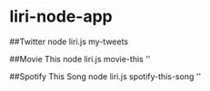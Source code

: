 # liri-node-app

##Twitter
node liri.js my-tweets

##Movie This
node liri.js movie-this '<movie name here>'

##Spotify This Song
node liri.js spotify-this-song '<song name here>'